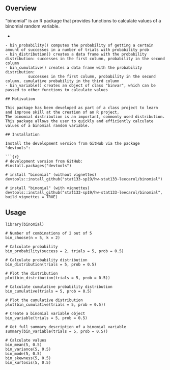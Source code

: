 ## Overview

"binomial" is an R package that provides functions to calculate values of a binomial random variable.
- ```{r} bin_choose()
``` computes the number of combinations in which k successes can occur in n trials
- bin_probability() computes the probability of getting a certain amount of successes in a number of trials with probability prob
- bin_distribution() creates a data frame with the probability distribution: successes in the first column, probability in the second column
- bin_cumulative() creates a data frame with the probability distribution: 
          successes in the first column, probability in the second column, cumulative probability in the third column
- bin_variable() creates an object of class "binvar", which can be passed to other functions to calculate values

## Motivation

This package has been developed as part of a class project to learn and improve skill at the creation of an R project.
The binomial distribution is an important, commonly used distribution. This package allows the user to quickly and efficiently calculate values of a binomial random variable.

## Installation

Install the development version from GitHub via the package "devtools":

```{r}
# development version from GitHub:
#install.packages("devtools") 

# install "binomial" (without vignettes)
devtools::install_github("stat133-sp19/hw-stat133-leecarol/binomial")

# install "binomial" (with vignettes)
devtools::install_github("stat133-sp19/hw-stat133-leecarol/binomial", build_vignettes = TRUE)
```

## Usage


```{r}
library(binomial)

# Number of combinations of 2 out of 5
bin_choose(n = 5, k = 2)

# Calculate probability
bin_probability(success = 2, trials = 5, prob = 0.5)

# Calculate probability distribution
bin_distribution(trials = 5, prob = 0.5)

# Plot the distribution
plot(bin_distribution(trials = 5, prob = 0.5))

# Calculate cumulative probability distribution
bin_cumulative(trials = 5, prob = 0.5)

# Plot the cumulative distribution
plot(bin_cumulative(trials = 5, prob = 0.5))

# Create a binomial variable object
bin_variable(trials = 5, prob = 0.5)

# Get full summary description of a binomial variable
summary(bin_variable(trials = 5, prob = 0.5))

# Calculate values
bin_mean(5, 0.5)
bin_variance(5, 0.5)
bin_mode(5, 0.5)
bin_skewness(5, 0.5)
bin_kurtosis(5, 0.5)
```
